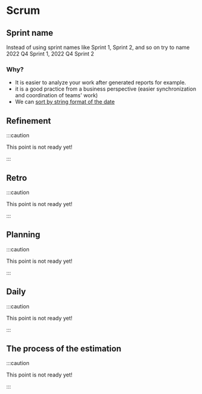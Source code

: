 # Scrum

## Sprint name
Instead of using sprint names like Sprint 1, Sprint 2, and so on try to name 2022 Q4 Sprint 1, 2022 Q4 Sprint 2

### Why?
- It is easier to analyze your work after generated reports for example.
- it is a good practice from a business perspective (easier synchronization and coordination of teams' work)
- We can [sort by string format of the date](/general-rules-and-definitions.md/#sort-by-string-format-of-the-date)

## Refinement

:::caution

This point is not ready yet!

:::

## Retro

:::caution

This point is not ready yet!

:::

## Planning

:::caution

This point is not ready yet!

:::

## Daily

:::caution

This point is not ready yet!

:::

## The process of the estimation

:::caution

This point is not ready yet!

:::